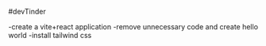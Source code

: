 #devTinder

-create a vite+react application
-remove unnecessary code and create hello world
-install tailwind css
